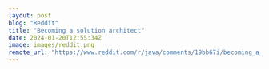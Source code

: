 ```yaml
---
layout: post
blog: "Reddit"
title: "Becoming a solution architect"
date: 2024-01-20T12:55:34Z
image: images/reddit.png
remote_url: "https://www.reddit.com/r/java/comments/19bb67i/becoming_a_solution_architect/"
---
```

